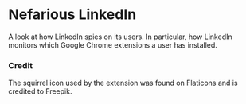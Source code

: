 # Nefarious LinkedIn 

A look at how LinkedIn spies on its users. In particular, how LinkedIn monitors
which Google Chrome extensions a user has installed. 

### Credit 

The squirrel icon used by the extension was found on Flaticons and is credited 
to Freepik. 
